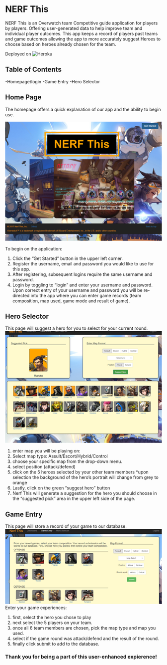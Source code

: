 # NERF This

NERF This is an Overwatch team Competitive guide application for players by players. Offering user-generated data to help improve team and individual player outcomes. This app keeps a record of players past teams and game outcomes allowing the app to more accurately suggest Heroes to choose based on heroes already chosen for the team.

Deployed on ![Heroku](https://dry-journey-45708.herokuapp.com/)

## Table of Contents
-Homepage/login
-Game Entry
-Hero Selector


## Home Page
The homepage offers a quick explanation of our app and the ability to begin use.

![HomePage](/public/picture/homepage.png)

To begin on the application:
1. Click the “Get Started” button in the upper left corner.
2. Register the username, email and password you would like to use for this app. 
3. After registering, subsequent logins require the same username and password.
4. Login by toggling to “login” and enter your username and password.
Upon correct entry of your username and password you will be re-directed into the app where you can enter game records (team composition, map used, game mode and result of game).

## Hero Selector
This page will suggest a hero for you to select for your current round.
![HeroSelectorPage](/public/picture/heroselector.png)

1. enter map you will be playing on: 
2. Select map type: Assult/Escort/Hybrid/Control
3. choose your specific map from the drop-down menu.
4. select position (attack/defend)
5. click on the 5 heroes selected by your other team members 
*upon selection the background of the hero’s portrait will change from grey to orange
6. Lastly, click on the green “suggest hero” button
7. Nerf This will generate a suggestion for the hero you should choose in the “suggested pick” area in the upper left side of the page.

## Game Entry
This page will store a record of your game to our database.
![GameEntry](/public/picture/gameentry.png)
Enter your game experiences:
1. first, select the hero you chose to play
2. next select the 5 players on your team.
3. once all 6 team members are chosen, pick the map type and map you used.
4. select if the game round was attack/defend and the result of the round.
5. finally click submit to add to the database. 

### Thank you for being a part of this user-enhanced expierence!
